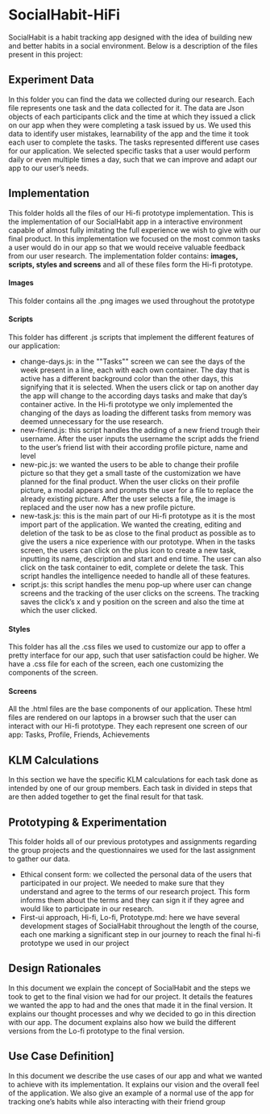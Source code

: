 # SocialHabit-HiFi

SocialHabit is a habit tracking app designed with the idea of building new and better habits in a social environment.
Below is a description of the files present in this project:

## Experiment Data
In this folder you can find the data we collected during our research. Each file represents one task and the data collected for it. The data are Json objects of each participants click and the time at which they issued a click on our app when they were completing a task issued by us. We used this data to identify user mistakes, learnability of the app and the time it took each user to complete the tasks. The tasks represented different use cases for our application. We selected specific tasks that a user would perform daily or even multiple times a day, such that we can improve and adapt our app to our user’s needs.

## Implementation
This folder holds all the files of our Hi-fi prototype implementation. This is the implementation of our SocialHabit app in a interactive environment capable of almost fully imitating the full experience we wish to give with our final product. In this implementation we focused on the most common tasks a user would do in our app so that we would receive valuable feedback from our user research. The implementation folder contains: **images, scripts, styles and screens** and all of these files form the Hi-fi prototype. 
#### Images
This folder contains all the .png images we used throughout the prototype
#### Scripts
This folder has different .js scripts that implement the different features of our application:
- change-days.js: in the ""Tasks"" screen we can see the days of the week present in a line, each with each own container. The day that is active has a different background color than the other days, this signifying that it is selected. When the users click or tap on another day the app will change to the according days tasks and make that day’s container active. In the Hi-fi prototype we only implemented the changing of the days as loading the different tasks from memory was deemed unnecessary for the use research.
- new-friend.js: this script handles the adding of a new friend trough their username. After the user inputs the username the script adds the friend to the user’s friend list with their according profile picture, name and level
- new-pic.js: we wanted the users to be able to change their profile picture so that they get a small taste of the customization we have planned for the final product. When the user clicks on their profile picture, a modal appears and prompts the user for a file to replace the already existing picture. After the user selects a file, the image is replaced and the user now has a new profile picture.
- new-task.js: this is the main part of our Hi-fi prototype as it is the most import part of the application. We wanted the creating, editing and deletion of the task to be as close to the final product as possible as to give the users a nice experience with our prototype. When in the tasks screen, the users can click on the plus icon to create a new task, inputting its name, description and start and end time. The user can also click on the task container to edit, complete or delete the task. This script handles the intelligence needed to handle all of these features.
- script.js: this script handles the menu pop-up where user can change screens and the tracking of the user clicks on the screens. The tracking saves the click’s x and y position on the screen and also the time at which the user clicked.
#### Styles
This folder has all the .css files we used to customize our app to offer a pretty interface for our app, such that user satisfaction could be higher. We have a .css file for each of the screen, each one customizing the components of the screen.
#### Screens
All the .html files are the base components of our application. These html files are rendered on our laptops in a browser such that the user can interact with our Hi-fi prototype. They each represent one screen of our app: Tasks, Profile, Friends, Achievements

## KLM Calculations
In this section we have the specific KLM calculations for each task done as intended by one of our group members. Each task in divided in steps that are then added together to get the final result for that task.

## Prototyping & Experimentation
This folder holds all of our previous prototypes and assignments regarding the group projects and the questionnaires we used for the last assignment to gather our data.
- Ethical consent form: we collected the personal data of the users that participated in our project. We needed to make sure that they understand and agree to the terms of our research project. This form informs them about the terms and they can sign it if they agree and would like to participate in our research.
- First-ui approach, Hi-fi, Lo-fi, Prototype.md: here we have several development stages of SocialHabit throughout the length of the course, each one marking a significant step in our journey to reach the final hi-fi prototype we used in our project
## Design Rationales
In this document we explain the concept of SocialHabit and the steps we took to get to the final vision we had for our project. It details the features we wanted the app to had and the ones that made it in the final version. It explains our thought processes and why we decided to go in this direction with our app. The document explains also how we build the different versions from the Lo-fi prototype to the final version.
## Use Case Definition]
In this document we describe the use cases of our app and what we wanted to achieve with its implementation. It explains our vision and the overall feel of the application. We also give an example of a normal use of the app for tracking one’s habits while also interacting with their friend group 
